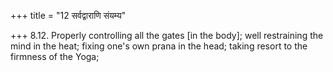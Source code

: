 +++
title = "12 सर्वद्वाराणि संयम्य"

+++
8.12. Properly controlling all the gates \[in the body\]; well
restraining the mind in the heat; fixing one's own prana in the head;
taking resort to the firmness of the Yoga;
